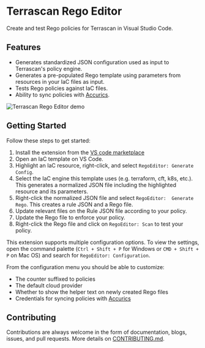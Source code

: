 # Terrascan Rego Editor

Create and test Rego policies for Terrascan in Visual Studio Code.

## Features

- Generates standardized JSON configuration used as input to Terrascan's policy engine.
- Generates a pre-populated Rego template using parameters from resources in your IaC files as input.
- Tests Rego policies against IaC files.
- Ability to sync policies with [Accurics](https://accurics.com).

![Terrascan Rego Editor demo](assets/terrascan-rego-editor-demo.gif)

## Getting Started
Follow these steps to get started:

1. Install the extension from the [VS code marketplace](https://marketplace.visualstudio.com/items?itemName=accuricsinc.terrascan-rego-editor)
2. Open an IaC template on VS Code.
3. Highlight an IaC resource, right-click, and select `RegoEditor: Generate Config`.
4. Select the IaC engine this template uses (e.g. terraform, cft, k8s, etc.). This generates a normalized JSON file including the highlighted resource and its parameters.
5. Right-click the normalized JSON file and select `RegoEditor:  Generate Rego`. This creates a rule JSON and a Rego file.
6. Update relevant files on the Rule JSON file according to your policy.
7. Update the Rego file to enforce your policy.
8. Right-click the Rego file and click on `RegoEditor: Scan` to test your policy.

This extension supports multiple configuration options. To view the settings, open the command palette (`Ctrl + Shift + P` for Windows or `CMD + Shift + P` on Mac OS) and search for `RegoEditor: Configuration`.

From the configuration menu you should be able to customize:
- The counter suffixed to policies
- The default cloud provider
- Whether to show the helper text on newly created Rego files
- Credentials for syncing policies with [Accurics](https://accurics.com)

## Contributing

Contributions are always welcome in the form of documentation, blogs, issues, and pull requests. More details on [CONTRIBUTING.md](CONTRIBUTING.md).
